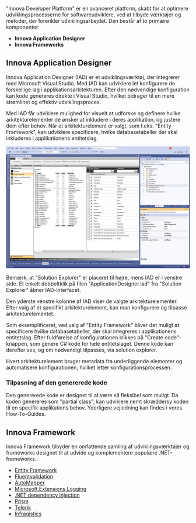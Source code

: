"Innova Developer Platform" er en avanceret platform, skabt for at optimere udviklingsprocesserne for softwareudviklere, ved at tilbyde værktøjer og metoder, der forenkler udviklingsarbejdet. Den består af to primære komponenter:

- **Innova Application Designer** 
- **Innova Frameworks**

## Innova Application Designer

Innova Application Designer (IAD) er et udviklingsværktøj, der integrerer med Microsoft Visual Studio. Med IAD kan udviklere let konfigurere de forskellige lag i applikationsarkitekturen. Efter den nødvendige konfiguration kan kode genereres direkte i Visual Studio, hvilket bidrager til en mere strømlinet og effektiv udviklingsproces.

Med IAD får udviklere mulighed for visuelt at udforske og definere hvilke arkitekturelementer de ønsker at inkludere i deres applikation, og justere dem efter behov. Når et arkitekturelement er valgt, som f.eks. "Entity Framework", kan udviklere specificere, hvilke databasetabeller der skal inkluderes i applikationens entitetslag.

![iad](media/product_2022-05-24-10-00-45.png)

 Bemærk, at "Solution Explorer" er placeret til højre, mens IAD er i venstre side. Et enkelt dobbeltklik på filen "ApplicationDesigner.iad" fra "Solution Explorer" åbner IAD-interfacet.

Den yderste venstre kolonne af IAD viser de valgte arkitekturelementer. Efter valg af et specifikt arkitekturelement, kan man konfigurere og tilpasse arkitekturelementet. 

Som eksemplificeret, ved valg af "Entity Framework" bliver det muligt at specificere hvilke databasetabeller, der skal integreres i applikationens entitetslag. Efter fuldførelse af konfigurationen klikkes på "Create code"-knappen, som genere C# kode for hele entitetslaget. Denne kode kan derefter ses, og om nødvendigt tilpasses, via solution explorer.

Hvert arkitekturelement bruger metadata fra underliggende elementer og automatisere konfigurationen, hvilket letter konfigurationsprocessen.

### Tilpasning af den genererede kode

Den genererede kode er designet til at være så fleksibel som muligt. Da koden genereres som "partial class", kan udviklere nemt skræddersy koden til en specifik applikations behov. Yderligere vejledning kan findes i vores How-To-Guides.

## Innova Framework

Innova Framework tilbyder en omfattende samling af udviklingsværktøjer og frameworks designet til at udvide og komplementere populære .NET-frameworks.:

- [Entity Framework](https://github.com/dotnet/efcore)
- [Fluentvalidation](https://docs.fluentvalidation.net/en/latest/)
- [AutoMapper](https://automapper.org/)
- [Microsoft.Extensions.Logging](https://learn.microsoft.com/en-us/dotnet/core/extensions/logging?tabs=command-line)
- [.NET dependency injection](https://learn.microsoft.com/en-us/dotnet/core/extensions/dependency-injection)
- [Prism](https://prismlibrary.com/docs/)
- [Telerik](https://www.telerik.com/)
- [Infragistics](https://www.infragistics.com/)

